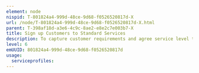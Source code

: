```yaml
---
element: node
nispid: T-801824a4-999d-48ce-9d68-f0526520817d-X
url: /node/T-801824a4-999d-48ce-9d68-f0526520817d-X.html
parent: T-398af18d-a3e6-4c9c-8ae2-e8e2c7e003b7-X
title: Sign up Customers to Standard Services
description: To capture customer requirements and agree service level targets with customers who request the provision of existing standard services (no modifications to existing Supporting Services are necessary in order to fulfill the customer's needs). Typical service standards can include  * Standards of speed (e.g. to response, to resolution). * Standards of Accuracy * Standards of Transparency * Standards of Accessibility * Standards of Empowerment * Standards of Efficiency
level: 6
emUUID: 801824a4-999d-48ce-9d68-f0526520817d
usage:
  serviceprofiles:
---
```

